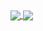 <a href="#">
  <img align="center" src="https://github-readme-stats.vercel.app/api?username=ahmedkrmn&show_icons=true" />
</a>
<a href="#">
  <img align="center" src="https://github-readme-stats.vercel.app/api/top-langs/?username=ahmedkrmn&layout=compact" />
</a>

<!--
**ahmedkrmn/ahmedkrmn** is a ✨ _special_ ✨ repository because its `README.md` (this file) appears on your GitHub profile.

Here are some ideas to get you started:

- 🔭 I’m currently working on ...
- 🌱 I’m currently learning ...
- 👯 I’m looking to collaborate on ...
- 🤔 I’m looking for help with ...
- 💬 Ask me about ...
- 📫 How to reach me: ...
- ⚡ Fun fact: ...
-->
